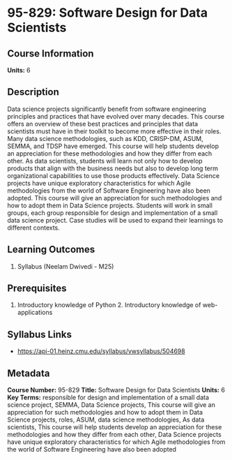 # 95-829: Software Design for Data Scientists

## Course Information

**Units:** 6

## Description

Data science projects significantly benefit from software engineering principles and practices that have evolved over many decades. This course offers an overview of these best practices and principles that data scientists must have in their toolkit to become more effective in their roles. Many data science methodologies, such as KDD, CRISP-DM, ASUM, SEMMA, and TDSP have emerged. This course will help students develop an appreciation for these methodologies and how they differ from each other. As data scientists, students will learn not only how to develop products that align with the business needs but also to develop long term organizational capabilities to use those products effectively. Data Science projects have unique exploratory characteristics for which Agile methodologies from the world of Software Engineering have also been adopted. This course will give an appreciation for such methodologies and how to adopt them in Data Science projects. Students will work in small groups, each group responsible for design and implementation of a small data science project. Case studies will be used to expand their learnings to different contexts.

## Learning Outcomes

1. Syllabus (Neelam Dwivedi - M25)

## Prerequisites

1. Introductory knowledge of Python 2. Introductory knowledge of web-applications

## Syllabus Links

* https://api-01.heinz.cmu.edu/syllabus/vwsyllabus/504698

## Metadata

**Course Number:** 95-829
**Title:** Software Design for Data Scientists
**Units:** 6
**Key Terms:** responsible for design and implementation of a small data science project, SEMMA, Data Science projects, This course will give an appreciation for such methodologies and how to adopt them in Data Science projects, roles, ASUM, data science methodologies, As data scientists, This course will help students develop an appreciation for these methodologies and how they differ from each other, Data Science projects have unique exploratory characteristics for which Agile methodologies from the world of Software Engineering have also been adopted
